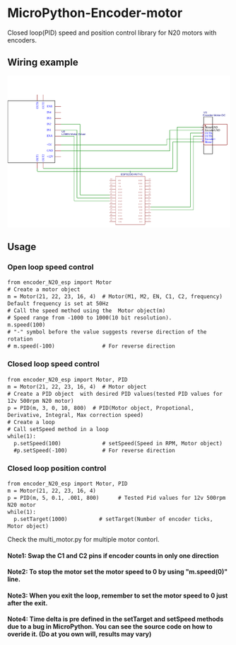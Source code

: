 # MicroPython-Encoder-motor
Closed loop(PID) speed and position control library for N20 motors with encoders.
## Wiring example
![Schematic][wire]
## Usage
### Open loop speed control
```
from encoder_N20_esp import Motor
# Create a motor object
m = Motor(21, 22, 23, 16, 4)  # Motor(M1, M2, EN, C1, C2, frequency) Default frequency is set at 50Hz
# Call the speed method using the  Motor object(m)
# Speed range from -1000 to 1000(10 bit resolution). 
m.speed(100)  
# "-" symbol before the value suggests reverse direction of the rotation 
# m.speed(-100)               # For reverse direction
```
### Closed loop speed control
```
from encoder_N20_esp import Motor, PID
m = Motor(21, 22, 23, 16, 4)  # Motor object
# Create a PID object  with desired PID values(tested PID values for 12v 500rpm N20 motor)
p = PID(m, 3, 0, 10, 800)  # PID(Motor object, Propotional, Derivative, Integral, Max correction speed)
# Create a loop
# Call setSpeed method in a loop
while(1):
  p.setSpeed(100)             # setSpeed(Speed in RPM, Motor object)
  #p.setSpeed(-100)           # For reverse direction
```

### Closed loop position control
```
from encoder_N20_esp import Motor, PID
m = Motor(21, 22, 23, 16, 4)
p = PID(m, 5, 0.1, .001, 800)      # Tested Pid values for 12v 500rpm N20 motor
while(1):
  p.setTarget(1000)          # setTarget(Number of encoder ticks, Motor object)
```
Check the multi_motor.py for multiple motor contorl.
#### Note1: Swap the C1 and C2 pins if encoder counts in only one direction
#### Note2: To stop the motor set the motor speed to 0 by using "m.speed(0)" line.
#### Note3: When you exit the loop, remember to set the motor speed to 0 just after the exit.
#### Note4: Time delta is pre defined in the setTarget and setSpeed methods due to a bug in MicroPython. You can see the source code on how to overide it. (Do at you own will, results may vary)

[wire]: media/wire.png
